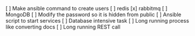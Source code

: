 [ ] Make ansible command to create users
    [ ] redis
    [x] rabbitmq
    [ ] MongoDB
[ ] Modify the password so it is hidden from public
[ ] Ansible script to start services
[ ] Database intensive task
[ ] Long running process like converting docs
[ ] Long running REST call
